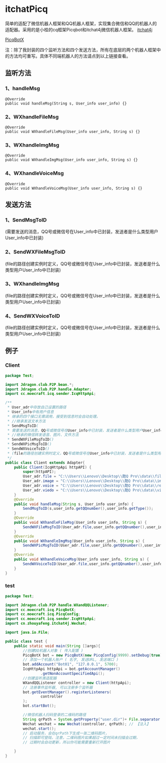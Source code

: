 # itchatPicq
简单的适配了微信机器人框架和QQ机器人框架，实现集合微信和QQ的机器人的适配器。采用的是小桂的cq框架Picqbot和itchat4j微信机器人框架。
[itchat4j](https://github.com/wdragondragon/itchat4j)

[PicqBotX](https://github.com/wdragondragon/PicqBotX)

注：除了我封装的四个监听方法和四个发送方法，所有在底层的两个机器人框架中的方法均可重写。具体不同端机器人的方法请点到以上链接查看。
## 监听方法
### 1、handleMsg
    @Override
    public void handleMsg(String s, User_info user_info) {}
### 2、WXhandleFileMsg
    @Override
    public void WXhandleFileMsg(User_info user_info, String s) {}
### 3、WXhandleImgMsg
    @Override
    public void WXhandleImgMsg(User_info user_info, String s) {}
### 4、WXhandleVoiceMsg
    @Override
    public void WXhandleVoiceMsg(User_info user_info, String s) {}
    
## 发送方法
### 1、SendMsgToID
(需要发送的消息，QQ号或微信号在User_info中已封装，发送者是什么类型用户User_info中已封装)
### 2、SendWXFileMsgToID
(file的路径创建实例时定义，QQ号或微信号在User_info中已封装，发送者是什么类型用户User_info中已封装)
### 3、WXhandleImgMsg
(file的路径创建实例时定义，QQ号或微信号在User_info中已封装，发送者是什么类型用户User_info中已封装)
### 4、SendWXVoiceToID
(file的路径创建实例时定义，QQ号或微信号在User_info中已封装，发送者是什么类型用户User_info中已封装)

## 例子

### Client
```java
package Test;

import Jdragon.club.P2P.bean.*;
import Jdragon.club.P2P.handle.Adapter;
import cc.moecraft.icq.sender.IcqHttpApi;

/**
 * User_adr中存放自己设置的路径
 * User_info中有用户信息
 * 继承的四个接口无需调用，接受到信息时会自动处理。
 * //继承发送文本方法
 * SendMsgToID(
 * 需要发送的消息，QQ号或微信号在User_info中已封装，发送者是什么类型用户User_info中已封装)
 * //继承的微信转发语音、图片、文件方法
 * SendWXFileMsgToID()
 * SendWXPicMsgToID()
 * SendWXVoiceToID()
 * (file的路径创建实例时定义，QQ号或微信号在User_info中已封装，发送者是什么类型用户User_info中已封装)
 */
public class Client extends Adapter{
    public Client(IcqHttpApi httpAPI) {
        super(httpAPI);
        User_adr.file = "C:\\Users\\Lenovo\\Desktop\\酷Q Pro\\data\\file\\";
        User_adr.image = "C:\\Users\\Lenovo\\Desktop\\酷Q Pro\\data\\image\\";
        User_adr.voice = "C:\\Users\\Lenovo\\Desktop\\酷Q Pro\\data\\record\\";
        User_adr.viedo = "C:\\Users\\Lenovo\\Desktop\\酷Q Pro\\data\\viedo\\";
    }
    @Override
    public void handleMsg(String s, User_info user_info) {
        SendMsgToID(s,user_info.getQQnumber(),user_info.getType());
    }
    @Override
    public void WXhandleFileMsg(User_info user_info, String s) {
        SendWXFileMsgToID(User_adr.file,user_info.getQQnumber(),user_info.getType());
    }
    @Override
    public void WXhandleImgMsg(User_info user_info, String s) {
        SendWXPicMsgToID(User_adr.file,user_info.getQQnumber(),user_info.getType());
    }
    @Override
    public void WXhandleVoiceMsg(User_info user_info, String s) {
        SendWXVoiceToID(User_adr.file,user_info.getQQnumber(),user_info.getType());
    }
}
```

### test
```java
package Test;

import Jdragon.club.P2P.handle.WXandQQListener;
import cc.moecraft.icq.PicqBotX;
import cc.moecraft.icq.PicqConfig;
import cc.moecraft.icq.sender.IcqHttpApi;
import cn.zhouyafeng.itchat4j.Wechat;

import java.io.File;

public class test {
    public static void main(String []args){
        //创建QQ机器人对象 ( 传入配置 )
        PicqBotX bot = new PicqBotX(new PicqConfig(9999).setDebug(true));
        // 添加一个机器人账户 ( 名字, 发送URL, 发送端口 )
        bot.addAccount("Bot01", "127.0.0.1", 5700);
        IcqHttpApi httpApi = bot.getAccountManager()
                .getNonAccountSpecifiedApi();
        //创建监听类适配器
        WXandQQListener controller = new Client(httpApi);
        // 注册事件监听器, 可以注册多个监听器
        bot.getEventManager().registerListeners(
                controller
        );
        bot.startBot();

        //微信机器人扫码登录的二维码的路径
        String qrPath = System.getProperty("user.dir")+ File.separator +"login";
        Wechat wechat = new Wechat(controller, qrPath); // 【注入】
        wechat.start();
        // 启动服务，会在qrPath下生成一张二维码图片，
        // 扫描即可登陆，注意，二维码图片如果超过一定时间未扫描会过期，
        // 过期时会自动更新，所以你可能需要重新打开图片

    }
}

```
